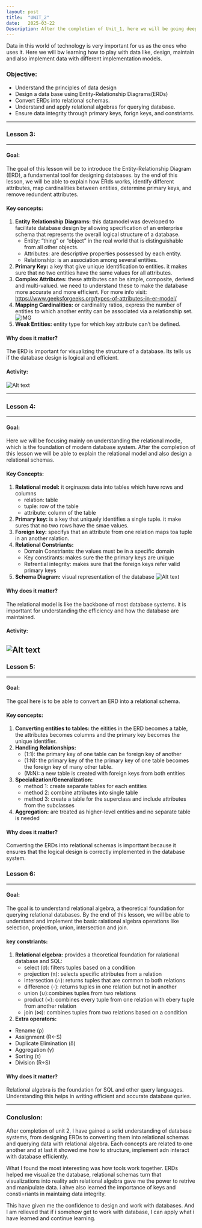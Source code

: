 ```yaml
---
layout: post
title:  "UNIT_2"
date:   2025-03-22
Description: After the completion of Unit_1, here we will be going deeper into the concepts of each data models.
---
```


<p class="intro"><span class="dropcap">D</span>ata in this world of technology is very important for us as the ones who uses it. Here we will bw learning how to play with data like, design, maintain and also implement data with different implementation models.</p>

### Objective:
- Understand the principles of data design
- Design a data base using Entity-Relationship Diagrams(ERDs)
- Convert ERDs into relational schemas.
- Understand and apply relational algebras for querying database.
- Ensure data integrity through primary keys, forign keys, and constriants.

---

### Lesson 3:

---

#### Goal:
The goal of this lesson will be to introduce the Entity-Relationship Diagram (ERD), a fundamental tool for designing databases. by the end of this lesson, we will be able to explain how ERds works, identify different attributes, map cardinalities between entities, determine primary keys, and remove redundent attributes.

#### Key concepts:
1. **Entity Relationship Diagrams:** this datamodel was developed to facilitate database design by allowing specification of an enterprise schema that represents the overall logical structure of a database.
    - Entity: “thing” or “object” in the real world that is distinguishable from all other objects.
    - Attributes: are descriptive properties possessed by each entity.
    - Relationship: is an association among several entities.
2. **Primary Key:** a key that give unique identification to entities. it makes sure that no two entities have the same values for all attributes.
3. **Complex Attributes:** these attributes can be simple, composite, derived and multi-valued. we need to understand these to make the database more accurate and more efficient.
For more info visit: https://www.geeksforgeeks.org/types-of-attributes-in-er-model/
4. **Mapping Cardinalities:** or cardinality ratios, express the number of entities to which another entity can be associated via a relationship set.
![IMG](<../assets/img/Mapping Cardinalitites.png>)
5. **Weak Entities:** entity type for which key attribute can’t be defined.

#### Why does it matter?
The ERD is important for visualizing the structure of a database. Its tells us if the database design is logical and efficient.

#### Activity:
![Alt text](../assets/img/ERD.png)

---

### Lesson 4:

---

#### Goal:
Here we will be focusing mainly on understanding the relational modle, which is the foundation of modern database system. After the completion of this lesson we will be able to explain the relational model and also design a relational schemas.

#### Key Concepts:
1. **Relational model:** it orginazes data into tables which have rows and columns
    - relation: table
    - tuple: row of the table
    - attribute: column of the table
2. **Primary key:** is a key that uniquely identifies a single tuple. it make sures that no two rows have the smae values.
3. **Foreign key:** specifys that an attribute from one relation maps toa tuple in an another ralation.
4. **Relational Constriants:**
    - Domain Constriants: the values must be in a specific domain
    - Key constirants: makes sure the the primary keys are unique
    - Refrential integrity: makes sure that the foreign keys refer valid primary keys
5. **Schema Diagram:** visual representation of the database
![Alt text](<../assets/img/schema diagram.png>)

#### Why does it matter?
The relational model is like the backbone of most database systems. it is importtant for understanding the efficiency and how the database are maintained.

#### Activity:
![Alt text](../assets/img/schema_diagram.png)
---

### Lesson 5:

---

#### Goal:
The goal here is to be able to convert an ERD into a relational schema.

#### Key concepts:

1. **Converting entities to tables:** the eitities in the ERD becomes a table, the attributes becomes columns and the primary key becomes the unique identifier.
2. **Handling Relationships:**
    - (1:1): the primary key of one table can be foreign key of another
    - (1:N): the primary key of the the primary key of one table becomes the foreign key of many other table.
    - (M:N): a new table is created with foreign keys from both entities
3. **Specialization/Generalization:**
    - method 1: create separate tables for each entities
    - method 2: combine attributes into single table
    - method 3: create a table for the superclass and include attributes from the subclasses
4. **Aggregation:** are treated as higher-level entities and no separate table is needed

#### Why does it matter?
Converting the ERDs into relational schemas is importtant because it ensures that the logical design is correctly implemented in the database system.

### Lesson 6:

---

#### Goal:
The goal is to understand relational algebra, a theoretical foundation for querying relational databases. By the end of this lesson, we will be able to understand and implement the basic ralational algebra operations like selection, projection, union, intersection and join.

#### key constriants:
1. **Relational elgebra:** provides a theoretical foundation for ralational database and SQL:
    - select (σ): filters tuples based on a condition
    - projection (π): selects specific attributes from a relation
    - intersection (∩): returns tuples that are common to both relations
    - difference (-): returns tuples in one relation but not in another
    - union (∪):combines tuples from two relations
    - product (×): combines every tuple from one relation with ebery tuple from another relation
    - join (⋈): combines tuples from two relations based on a condition
2. **Extra operators:** 
- Rename (ρ)
- Assignment (R←S)
- Duplicate Elimination (δ)
- Aggregation (γ)
- Sorting (τ)
- Division (R÷S)

#### Why does it matter?
Relational algebra is the foundation for SQL and other query languages. Understanding this helps in writing efficient and accurate database quries.

---

### Conclusion:
After completion of unit 2, I have gained a solid understanding of database systems, from designing ERDs to converting them into relational schemas and querying data with relational algebra. Each concepts are related to one another and at last it showed me how to structure, implement adn interact with database efficiently.

What I found the most interesting was how tools work together. ERDs helped me visualize the database, relational schemas turn that visualizations into reality adn relational algebra gave me the power to retrive and manipulate data. i ahve also learned the importance of keys and consti=riants in maintaing data integrity.

This have given me the confidence to design and work with databases. And I am relieved that if i somehow get to work with database, I can apply what i have learned and continue learning.